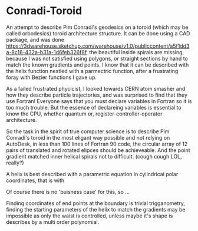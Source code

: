 # Conradi-Toroid
An attempt to describe Pim Conradi's geodesics on a toroid (which may be called orbodesics) toroid architecture structure. 
It can be done using a CAD package, and was done https://3dwarehouse.sketchup.com/warehouse/v1.0/publiccontent/a5f1dd3a-8c16-432a-b31a-1d6feb326f8f, the beautiful inside spirals are missing, because I was not satisfied using polygons, or straight sections by hand to match the known gradients and points. I know that it can be described with the helix function nestled with a parmectric function, after a frustrating foray with Bezier functions I gave up. 

As a failed frustrated phycicist, I looked towards CERN atom smasher and how they describe particle trajectories, and was surprised to find that they use Fortran! Everyone says that you must declare variables in Fortran so it is too much trouble. But the essence of declareing variables is essential to know the CPU, whether quantum or, register-controller-operator architecture. 

So the task in the spirit of true computer science is to describe Pim Conradi's toroid in the most eligant way possible and not relying on AutoDesk, in less than 100 lines of Fortran 90 code, the circular array of 12 pairs of translated and rotated elipces should be achieveable. And the point gradient matched inner helical spirals not to difficult. (cough cough LOL, really?)

A helix is best described with a parametric equation in cylindrical polar coordinates, that is with 

Of course there is no 'buisness case' for this, so ...

Finding coordinates of end points at the boundary is trivial trigganometry, finding the starting parameters of the helix to match the gradients may be impossible as only the waist is controlled, unless maybe it's shape is describes by a multi order polynomial. 
